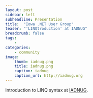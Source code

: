 ```yaml
---
layout: post
sidebar: left
subheadline: Presentation
title:  "Iowa .NET User Group"
teaser: "'LINQtroduction' at IADNUG"
breadcrumb: false
tags:
    - 
categories:
    - community
image:
    thumb: iadnug.png
    title: iadnug.png
    caption: iadnug
    caption_url: http://iadnug.org
---
```

Introduction to LINQ syntax at <a href='http://iadnug.org' target='new'>IADNUG</a>.
